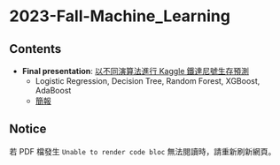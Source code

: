 # 2023-Fall-Machine_Learning

## Contents
* **Final presentation**: [以不同演算法進行 Kaggle 鐵達尼號生存預測](https://github.com/pcchiu03/23Fall-Machine_Learning/blob/main/Final%20Presentation/Group-03-final.ipynb)
  * Logistic Regression, Decision Tree, Random Forest, XGBoost, AdaBoost
  * [簡報](https://github.com/pcchiu03/23Fall-Machine_Learning/blob/main/Final%20Presentation/Group-03-final.pdf)


## Notice
若 PDF 檔發生 `Unable to render code bloc` 無法閱讀時，請重新刷新網頁。
